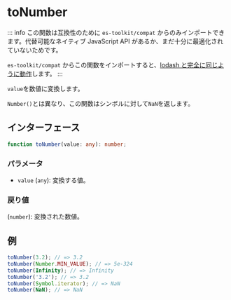 # toNumber

::: info
この関数は互換性のために `es-toolkit/compat` からのみインポートできます。代替可能なネイティブ JavaScript API があるか、まだ十分に最適化されていないためです。

`es-toolkit/compat` からこの関数をインポートすると、[lodash と完全に同じように動作](../../../compatibility.md)します。
:::

`value`を数値に変換します。

`Number()`とは異なり、この関数はシンボルに対して`NaN`を返します。

## インターフェース

```typescript
function toNumber(value: any): number;
```

### パラメータ

- `value` (`any`): 変換する値。

### 戻り値

(`number`): 変換された数値。

## 例

```typescript
toNumber(3.2); // => 3.2
toNumber(Number.MIN_VALUE); // => 5e-324
toNumber(Infinity); // => Infinity
toNumber('3.2'); // => 3.2
toNumber(Symbol.iterator); // => NaN
toNumber(NaN); // => NaN
```
